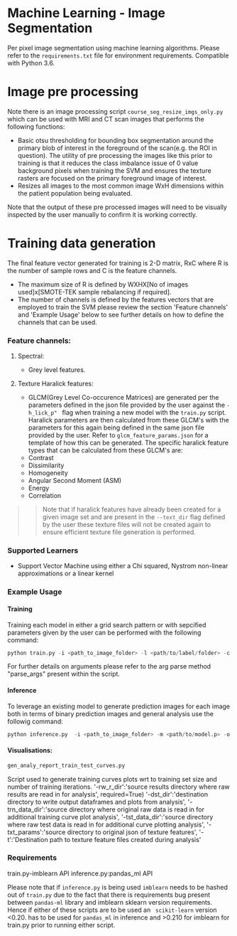 # Machine Learning - Image Segmentation

Per pixel image segmentation using machine learning algorithms. Please refer to the ```requirements.txt``` file for environment requirements. Compatible with Python 3.6.

# Image pre processing
Note there is an image processing script ```course_seg_resize_imgs_only.py``` which can be used with MRI and CT scan images that performs the following functions:

* Basic otsu thresholding for bounding box segmentation around the primary blob of interest in the foreground of the scan(e.g. the ROI in question). The utility of pre processing the images like this prior to training is that it reduces the class imbalance issue of 0 value background pixels when training the SVM and ensures the texture rasters are focused on the primary foreground image of interest. 
* Resizes all images to the most common image WxH dimensions within the patient population being evaluated. 

Note that the output of these pre processed images will need to be visually inspected by the user manually to confirm it is working correctly.   

# Training data generation

The final feature vector generated for training is 2-D matrix, RxC where R is the number of sample rows and C is the feature channels. 
* The maximum size of R is defined by WXHX[No of images used]x[SMOTE-TEK sample rebalancing if required]. 
* The number of channels is defined by the features vectors that are employed to train the SVM please review the section 'Feature channels' and 'Example Usage' below to see further details on how to define the channels that can be used. 

### Feature channels:
1. Spectral:
    * Grey level features. 

2. Texture Haralick features:
    * GLCM(Grey Level Co-occurence Matrices) are generated per the parameters defined in the json file provided by the user against the ```-h_lick_p" ``` flag when training a new model with the ```train.py``` script. Haralick parameters are then calculated from these GLCM's with the parameters for this again being defined in the same json file provided by the user. Refer to ```glcm_feature_params.json``` for a template of how this can be generated. The specific haralick feature types that can be calculated from these GLCM's are:
     * Contrast
     * Dissimilarity
     * Homogeneity
     * Angular Second Moment (ASM)
     * Energy
     * Correlation

> > Note that if haralick features have already been created for a given image set and are present in the ```--text_dir``` flag defined by the user these texture files will not be created again to ensure efficient texture file generation is performed. 


### Supported Learners

* Support Vector Machine using either a Chi squared, Nystrom non-linear approximations or a linear kernel


### Example Usage
#### Training
Training each model in either a grid search pattern or with sepcified parameters given by the user can be performed with the following command:

```python 
python train.py -i <path_to_image_folder> -l <path/to/label/folder> -c <SVM, RF, GBC> -o <path/to/model.p>
``` 

For further details on arguments please refer to the arg parse method "parse_args" present within the script. 

#### Inference
To leverage an existing model to generate prediction images for each image both in terms of binary prediction images and general analysis use the followig command:

```python 
python inference.py  -i <path_to_image_folder> -m <path/to/model.p> -o <path/to/output/folder> -txt <path/to/texture images (numpy format)> -h_lick_p <path/to/json file denoting haralick parameters> -p <path/to/patient substring file used to filter patient specific files for edge case analysis>
```

#### Visualisations: 
``` python
gen_analy_report_train_test_curves.py
```
Script used to generate training curves plots wrt to training set size and number of training iterations. 
  '-rw_r_dir':'source results directory where raw results are read in for analysis',
                        required=True)
  '-dst_dir':'destination directory to write output dataframes and plots from analysis',
  '-trn_data_dir':'source directory where original raw data is read in for additional training curve plot analysis',
  '-tst_data_dir':'source directory where raw test data is read in for additional curve plotting analysis',
  '-txt_params':'source directory to original json of texture features',
  '-t':'Destination path to texture feature files created during analysis'

### Requirements
train.py-imblearn API
inference.py:pandas_ml API  

Please note that if ```inference.py``` is being used ```imblearn``` needs to be hashed out of ```train.py``` due to the fact that there is requirements bug present between ```pandas-ml``` library and imblearn sklearn version requirements. Hence if either of these scripts are to be used an ``` scikit-learn``` version <0.20. has to be used for ```pandas_ml``` in inference and >0.210 for imblearn for train.py prior to running either script.  
